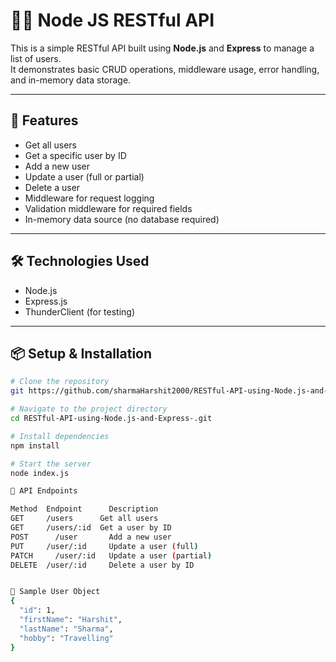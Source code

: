 # 👨‍💻 Node JS RESTful API

This is a simple RESTful API built using **Node.js** and **Express** to manage a list of users.  
It demonstrates basic CRUD operations, middleware usage, error handling, and in-memory data storage.

---

## 🔧 Features

- Get all users
- Get a specific user by ID
- Add a new user
- Update a user (full or partial)
- Delete a user
- Middleware for request logging
- Validation middleware for required fields
- In-memory data source (no database required)

---

## 🛠 Technologies Used

- Node.js
- Express.js
- ThunderClient (for testing)

---

## 📦 Setup & Installation

```bash
# Clone the repository
git https://github.com/sharmaHarshit2000/RESTful-API-using-Node.js-and-Express-.git

# Navigate to the project directory
cd RESTful-API-using-Node.js-and-Express-.git

# Install dependencies
npm install

# Start the server
node index.js

🚀 API Endpoints

Method	Endpoint	  Description
GET	    /users	    Get all users
GET	    /users/:id	Get a user by ID
POST	  /user	      Add a new user
PUT	    /user/:id	  Update a user (full)
PATCH	  /user/:id	  Update a user (partial)
DELETE	/user/:id	  Delete a user by ID


📂 Sample User Object
{
  "id": 1,
  "firstName": "Harshit",
  "lastName": "Sharma",
  "hobby": "Travelling"
}